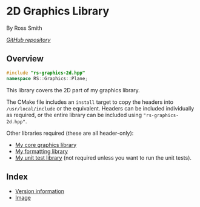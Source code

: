 # 2D Graphics Library

By Ross Smith

_[GitHub repository](https://github.com/CaptainCrowbar/rs-graphics-2d)_

## Overview

```c++
#include "rs-graphics-2d.hpp"
namespace RS::Graphics::Plane;
```

This library covers the 2D part of my graphics library.

The CMake file includes an `install` target to copy the headers into
`/usr/local/include` or the equivalent. Headers can be included individually
as required, or the entire library can be included using
`"rs-graphics-2d.hpp"`.

Other libraries required (these are all header-only):

* [My core graphics library](https://github.com/CaptainCrowbar/rs-graphics-core)
* [My formatting library](https://github.com/CaptainCrowbar/rs-format)
* [My unit test library](https://github.com/CaptainCrowbar/rs-unit-test)
  (not required unless you want to run the unit tests).

## Index

* [Version information](version.html)
* [Image](image.html)
